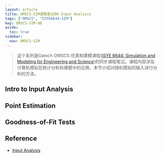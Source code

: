 ```yaml
---
layout: article
title: OMSCS-SIM课程笔记08-Input Analysis
tags: ["OMSCS", "ISYE6644-SIM"]
key: OMSCS-SIM-08
aside:
  toc: true
sidebar:
  nav: OMSCS-SIM
---
```


> 这个系列是Gatech OMSCS 仿真和建模课程([ISYE 6644: Simulation and Modeling for Engineering and Science](https://omscs.gatech.edu/isye-6644-simulation-and-modeling-engineering-and-science))的同步课程笔记。课程内容涉及计算机模拟在统计分析和建模中的应用，本节介绍对随机模拟的输入进行分析的方法。
<!--more-->

## Intro to Input Analysis

## Point Estimation

## Goodness-of-Fit Tests

## Reference

- [Input Analysis](https://www2.isye.gatech.edu/~sman/courses/6644/Module08-InputAnalysis-210814.pdf)